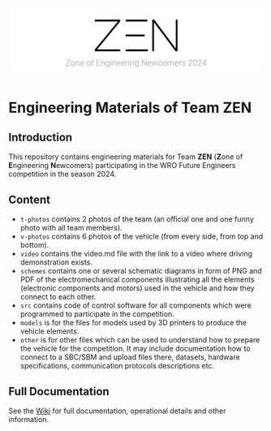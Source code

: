 <div align="center">
  <img src="/.github/images/repository_banner_cropped.png" width="800" height="auto" alt="Banner that says: 'ZEN - Zone of Engineering Newcomers 2024'">
</div>

Engineering Materials of Team ZEN
====

## Introduction

This repository contains engineering materials for Team **ZEN** (**Z**one of **E**ngineering **N**ewcomers) participating in the WRO Future Engineers competition in the season 2024.
## Content

* `t-photos` contains 2 photos of the team (an official one and one funny photo with all team members).
* `v-photos` contains 6 photos of the vehicle (from every side, from top and bottom).
* `video` contains the video.md file with the link to a video where driving demonstration exists.
* `schemes` contains one or several schematic diagrams in form of PNG and PDF of the electromechanical components illustrating all the elements (electronic components and motors) used in the vehicle and how they connect to each other.
* `src` contains code of control software for all components which were programmed to participate in the competition.
* `models` is for the files for models used by 3D printers to produce the vehicle elements.
* `other` is for other files which can be used to understand how to prepare the vehicle for the competition. It may include documentation how to connect to a SBC/SBM and upload files there, datasets, hardware specifications, communication protocols descriptions etc. 

## Full Documentation

See the [Wiki](https://github.com/Zone-of-Engineering-Newcomers/wro2024-fe-ZEN/wiki) for full documentation, operational details and other information.
